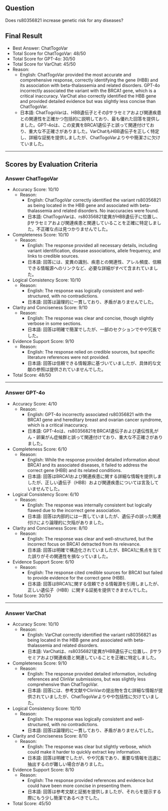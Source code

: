 ## Question

Does rs80356821 increase genetic risk for any diseases?

## Final Result

- Best Answer: ChatTogoVar
- Total Score for ChatTogoVar: 48/50
- Total Score for GPT-4o: 30/50
- Total Score for VarChat: 45/50
- Reason:
  - English: ChatTogoVar provided the most accurate and comprehensive response, correctly identifying the gene (HBB) and its association with beta-thalassemia and related disorders. GPT-4o incorrectly associated the variant with the BRCA1 gene, which is a critical inaccuracy. VarChat also correctly identified the HBB gene and provided detailed evidence but was slightly less concise than ChatTogoVar.
  - 日本語: ChatTogoVarは、HBB遺伝子とそのβサラセミアおよび関連疾患との関連性を正確かつ包括的に説明しており、最も優れた回答を提供しました。GPT-4oは、この変異をBRCA1遺伝子と誤って関連付けており、重大な不正確さがありました。VarChatもHBB遺伝子を正しく特定し、詳細な証拠を提供しましたが、ChatTogoVarよりやや簡潔さに欠けていました。

---

## Scores by Evaluation Criteria

### Answer ChatTogoVar
- Accuracy Score: 10/10
  - Reason: 
    - English: ChatTogoVar correctly identified the variant rs80356821 as being located in the HBB gene and associated with beta-thalassemia and related disorders. No inaccuracies were found.
    - 日本語: ChatTogoVarは、rs80356821変異がHBB遺伝子に位置し、βサラセミアおよび関連疾患と関連していることを正確に特定しました。不正確な点は見つかりませんでした。
- Completeness Score: 10/10
  - Reason: 
    - English: The response provided all necessary details, including variant identification, disease associations, allele frequency, and links to credible sources.
    - 日本語: 回答には、変異の識別、疾患との関連性、アレル頻度、信頼できる情報源へのリンクなど、必要な詳細がすべて含まれていました。
- Logical Consistency Score: 10/10
  - Reason: 
    - English: The response was logically consistent and well-structured, with no contradictions.
    - 日本語: 回答は論理的に一貫しており、矛盾がありませんでした。
- Clarity and Conciseness Score: 9/10
  - Reason: 
    - English: The response was clear and concise, though slightly verbose in some sections.
    - 日本語: 回答は明確で簡潔でしたが、一部のセクションでやや冗長でした。
- Evidence Support Score: 9/10
  - Reason: 
    - English: The response relied on credible sources, but specific literature references were not provided.
    - 日本語: 回答は信頼できる情報源に基づいていましたが、具体的な文献の参照は提供されていませんでした。
- Total Score: 48/50

---

### Answer GPT-4o
- Accuracy Score: 4/10
  - Reason: 
    - English: GPT-4o incorrectly associated rs80356821 with the BRCA1 gene and hereditary breast and ovarian cancer syndrome, which is a critical inaccuracy.
    - 日本語: GPT-4oは、rs80356821をBRCA1遺伝子および遺伝性乳がん・卵巣がん症候群と誤って関連付けており、重大な不正確さがありました。
- Completeness Score: 6/10
  - Reason: 
    - English: While the response provided detailed information about BRCA1 and its associated diseases, it failed to address the correct gene (HBB) and its related conditions.
    - 日本語: 回答はBRCA1および関連疾患に関する詳細な情報を提供しましたが、正しい遺伝子（HBB）および関連疾患については言及していませんでした。
- Logical Consistency Score: 6/10
  - Reason: 
    - English: The response was internally consistent but logically flawed due to the incorrect gene association.
    - 日本語: 回答は内部的には一貫していましたが、遺伝子の誤った関連付けにより論理的に欠陥がありました。
- Clarity and Conciseness Score: 8/10
  - Reason: 
    - English: The response was clear and well-structured, but the incorrect focus on BRCA1 detracted from its relevance.
    - 日本語: 回答は明確で構造化されていましたが、BRCA1に焦点を当てた誤りがその関連性を損なっていました。
- Evidence Support Score: 6/10
  - Reason: 
    - English: The response cited credible sources for BRCA1 but failed to provide evidence for the correct gene (HBB).
    - 日本語: 回答はBRCA1に関する信頼できる情報源を引用しましたが、正しい遺伝子（HBB）に関する証拠を提供できませんでした。
- Total Score: 30/50

---

### Answer VarChat
- Accuracy Score: 10/10
  - Reason: 
    - English: VarChat correctly identified the variant rs80356821 as being located in the HBB gene and associated with beta-thalassemia and related disorders.
    - 日本語: VarChatは、rs80356821変異がHBB遺伝子に位置し、βサラセミアおよび関連疾患と関連していることを正確に特定しました。
- Completeness Score: 9/10
  - Reason: 
    - English: The response provided detailed information, including references and ClinVar submissions, but was slightly less comprehensive than ChatTogoVar.
    - 日本語: 回答には、参考文献やClinVarの提出物を含む詳細な情報が提供されていましたが、ChatTogoVarよりやや包括性に欠けていました。
- Logical Consistency Score: 10/10
  - Reason: 
    - English: The response was logically consistent and well-structured, with no contradictions.
    - 日本語: 回答は論理的に一貫しており、矛盾がありませんでした。
- Clarity and Conciseness Score: 8/10
  - Reason: 
    - English: The response was clear but slightly verbose, which could make it harder to quickly extract key information.
    - 日本語: 回答は明確でしたが、やや冗長であり、重要な情報を迅速に抽出するのが難しい場合がありました。
- Evidence Support Score: 8/10
  - Reason: 
    - English: The response provided references and evidence but could have been more concise in presenting them.
    - 日本語: 回答は参考文献と証拠を提供しましたが、それらを提示する際にもう少し簡潔であるべきでした。
- Total Score: 45/50